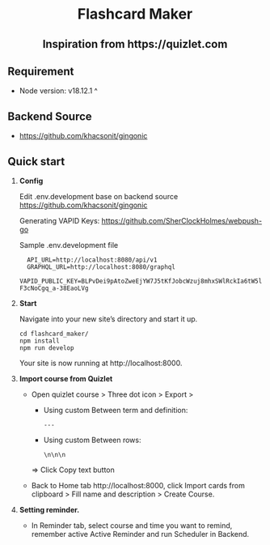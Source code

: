 <h1 align="center">
  Flashcard Maker
</h1>

<h2 align="center">
  Inspiration from https://quizlet.com
</h2>

## Requirement

  - Node version: v18.12.1 ^

## Backend Source

  - https://github.com/khacsonit/gingonic

## Quick start

1.  **Config**

    Edit .env.development base on backend source https://github.com/khacsonit/gingonic
    
    Generating VAPID Keys: https://github.com/SherClockHolmes/webpush-go
    
    Sample .env.development file
    
          API_URL=http://localhost:8080/api/v1
          GRAPHQL_URL=http://localhost:8080/graphql
          VAPID_PUBLIC_KEY=BLPvDei9pAtoZweEjYW7J5tKfJobcWzuj8mhxSWlRckIa6tW5lHeur7xZUGGh65AURT-F3cNoCgq_a-38EaoLVg
          
    
2.  **Start**

    Navigate into your new site’s directory and start it up.
    
 
    ```shell
    cd flashcard_maker/
    npm install
    npm run develop
    ```
    
    Your site is now running at http://localhost:8000.
    
3.  **Import course from Quizlet**
   
    - Open quizlet course > Three dot icon > Export > 
      + Using custom Between term and definition: 
        ```shell
        ---
        ```
      + Using custom Between rows:
        ```shell
        \n\n\n
        ```
      => Click Copy text button

    - Back to Home tab http://localhost:8000, click Import cards from clipboard > Fill name and description > Create Course.
    
4.  **Setting reminder.**
    - In Reminder tab, select course and time you want to remind, remember active Active Reminder and run Scheduler in Backend.
